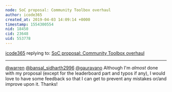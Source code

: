 ```yaml
---
node: SoC proposal: Community Toolbox overhaul
author: icode365
created_at: 2019-04-03 14:09:14 +0000
timestamp: 1554300554
nid: 18450
cid: 23648
uid: 553778
---
```




[icode365](../profile/icode365) replying to: [SoC proposal: Community Toolbox overhaul](../notes/icode365/03-02-2019/soc-proposal)

----
 [@warren](/profile/warren) [@bansal_sidharth2996](/profile/bansal_sidharth2996) [@gauravano](/profile/gauravano) Although I'm _almost_ done with my proposal (except for the leaderboard part and typos if any), I would love to have some feedback so that I can get to prevent any mistakes or/and improve upon it. Thanks!